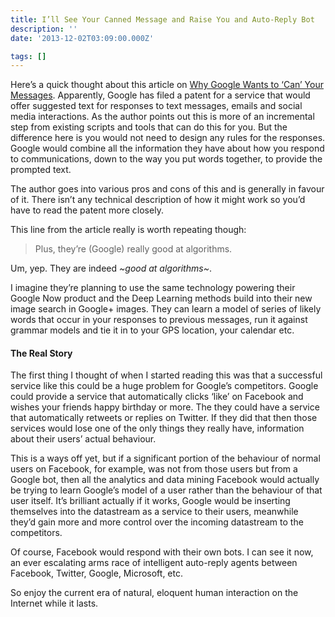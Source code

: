 ```yaml
---
title: I’ll See Your Canned Message and Raise You and Auto-Reply Bot
description: ''
date: '2013-12-02T03:09:00.000Z'

tags: []
---
```


Here’s a quick thought about this article on [Why Google Wants to ‘Can’ Your Messages](http://www.cultofandroid.com/46406/why-google-wants-to-can-your-messages/#5H3Tddk8sqQ5pexH.99). Apparently, Google has filed a patent for a service that would offer suggested text for responses to text messages, emails and social media interactions. As the author points out this is more of an incremental step from existing scripts and tools that can do this for you. But the difference here is you would not need to design any rules for the responses. Google would combine all the information they have about how you respond to communications, down to the way you put words together, to provide the prompted text.  

The author goes into various pros and cons of this and is generally in favour of it. There isn’t any technical description of how it might work so you’d have to read the patent more closely.  

This line from the article really is worth repeating though:

> Plus, they’re (Google) really good at algorithms.

Um, yep. They are indeed *~good at algorithms~*.  

I imagine they’re planning to use the same technology powering their Google Now product and the Deep Learning methods build into their new image search in Google+ images. They can learn a model of series of likely words that occur in your responses to previous messages, run it against grammar models and tie it in to your GPS location, your calendar etc.

#### The Real Story

The first thing I thought of when I started reading this was that a successful service like this could be a huge problem for Google’s competitors. Google could provide a service that automatically clicks ‘like’ on Facebook and wishes your friends happy birthday or more. The they could have a service that automatically retweets or replies on Twitter. If they did that then those services would lose one of the only things they really have, information about their users’ actual behaviour.  

This is a ways off yet, but if a significant portion of the behaviour of normal users on Facebook, for example, was not from those users but from a Google bot, then all the analytics and data mining Facebook would actually be trying to learn Google’s model of a user rather than the behaviour of that user itself. It’s brilliant actually if it works, Google would be inserting themselves into the datastream as a service to their users, meanwhile they’d gain more and more control over the incoming datastream to the competitors.  

Of course, Facebook would respond with their own bots. I can see it now, an ever escalating arms race of intelligent auto-reply agents between Facebook, Twitter, Google, Microsoft, etc.  

So enjoy the current era of natural, eloquent human interaction on the Internet while it lasts.

